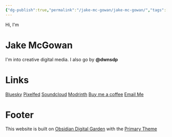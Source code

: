 ```yaml
---
{"dg-publish":true,"permalink":"/jake-mc-gowan/jake-mc-gowan/","tags":["gardenEntry"]}
---
```


Hi, I'm
# Jake McGowan
I'm into creative digital media. I also go by **@dwnsdp**
# Links
[Bluesky](https://bsky.app/profile/dwnsdp.bsky.social)
[Pixelfed](https://portfolio.pixelfed.social/dwnsdp)
[Soundcloud](https://soundcloud.com/jake-mcgowan-music)
[Modrinth](https://modrinth.com/user/dwnsdp)
[Buy me a coffee](http://buymeacoffee.com/dwnsdp)
[Email Me](mailto:jwimcgowan@gmail.com)




# Footer
This website is built on [Obsidian Digital Garden](https://dg-docs.ole.dev/) with the [Primary Theme](https://github.com/primary-theme/obsidian)